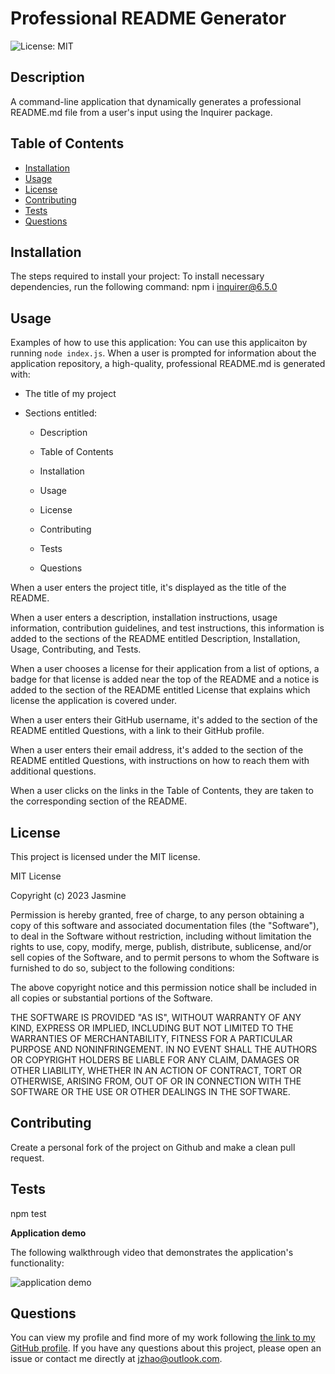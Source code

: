 # Professional README Generator
![License: MIT](https://img.shields.io/badge/License-MIT-yellow.svg)

## Description
A command-line application that dynamically generates a professional README.md file from a user's input using the Inquirer package.

## Table of Contents
- [Installation](#installation)
- [Usage](#usage)
- [License](#license)
- [Contributing](#contributing)
- [Tests](#tests)
- [Questions](#questions)

## Installation
The steps required to install your project: 
To install necessary dependencies, run the following command: npm i inquirer@6.5.0

## Usage
Examples of how to use this application: 
You can use this applicaiton by running `node index.js`.
When a user is prompted for information about the application repository, a high-quality, professional README.md is generated with:

* The title of my project

* Sections entitled:

    - Description

    - Table of Contents

    - Installation

    - Usage

    - License

    - Contributing

    - Tests

    - Questions

When a user enters the project title, it's displayed as the title of the README.

When a user enters a description, installation instructions, usage information, contribution guidelines, and test instructions, this information is added to the sections of the README entitled Description, Installation, Usage, Contributing, and Tests.

When a user chooses a license for their application from a list of options, a badge for that license is added near the top of the README and a notice is added to the section of the README entitled License that explains which license the application is covered under.

When a user enters their GitHub username, it's added to the section of the README entitled Questions, with a link to their GitHub profile.

When a user enters their email address, it's added to the section of the README entitled Questions, with instructions on how to reach them with additional questions.

When a user clicks on the links in the Table of Contents, they are taken to the corresponding section of the README.

## License
This project is licensed under the MIT license.

MIT License

Copyright (c) 2023 Jasmine

Permission is hereby granted, free of charge, to any person obtaining a copy
of this software and associated documentation files (the "Software"), to deal
in the Software without restriction, including without limitation the rights
to use, copy, modify, merge, publish, distribute, sublicense, and/or sell
copies of the Software, and to permit persons to whom the Software is
furnished to do so, subject to the following conditions:

The above copyright notice and this permission notice shall be included in all
copies or substantial portions of the Software.

THE SOFTWARE IS PROVIDED "AS IS", WITHOUT WARRANTY OF ANY KIND, EXPRESS OR
IMPLIED, INCLUDING BUT NOT LIMITED TO THE WARRANTIES OF MERCHANTABILITY,
FITNESS FOR A PARTICULAR PURPOSE AND NONINFRINGEMENT. IN NO EVENT SHALL THE
AUTHORS OR COPYRIGHT HOLDERS BE LIABLE FOR ANY CLAIM, DAMAGES OR OTHER
LIABILITY, WHETHER IN AN ACTION OF CONTRACT, TORT OR OTHERWISE, ARISING FROM,
OUT OF OR IN CONNECTION WITH THE SOFTWARE OR THE USE OR OTHER DEALINGS IN THE
SOFTWARE.

## Contributing
Create a personal fork of the project on Github and make a clean pull request.

## Tests
npm test

**Application demo**

The following walkthrough video that demonstrates the application's functionality:

![application demo](assets/img/web-apis-challenge-demo.gif)

## Questions
You can view my profile and find more of my work following [the link to my GitHub profile](https://github.com/dr-jingyuezhao/).
If you have any questions about this project, please open an issue or contact me directly at jzhao@outlook.com.